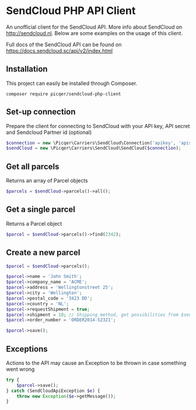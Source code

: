 SendCloud PHP API Client
==========

An unofficial client for the SendCloud API. More info about SendCloud on http://sendcloud.nl. Below are some examples on the usage of this client.

Full docs of the SendCloud API can be found on https://docs.sendcloud.sc/api/v2/index.html

## Installation
This project can easily be installed through Composer.

```
composer require picqer/sendcloud-php-client
```

## Set-up connection
Prepare the client for connecting to SendCloud with your API key, API secret and Sendcloud Partner id (optional)
```php
$connection = new \Picqer\Carriers\SendCloud\Connection('apikey', 'apisecret', 'partnerid');
$sendCloud = new \Picqer\Carriers\SendCloud\SendCloud($connection);
```

## Get all parcels
Returns an array of Parcel objects
```php
$parcels = $sendCloud->parcels()->all();
```

## Get a single parcel
Returns a Parcel object
```php
$parcel = $sendCloud->parcels()->find(2342);
```

## Create a new parcel
```php
$parcel = $sendCloud->parcels();

$parcel->name = 'John Smith';
$parcel->company_name = 'ACME';
$parcel->address = 'Wellingtonstreet 25';
$parcel->city = 'Wellington';
$parcel->postal_code = '3423 DD';
$parcel->country = 'NL';
$parcel->requestShipment = true;
$parcel->shipment = 10; // Shipping method, get possibilities from $sendCloud->shippingMethods()->all()
$parcel->order_number = 'ORDER2014-52321';

$parcel->save();
```

## Exceptions
Actions to the API may cause an Exception to be thrown in case something went wrong
```php
try {
    $parcel->save();
} catch (SendCloudApiException $e) {
    throw new Exception($e->getMessage());
}
```
